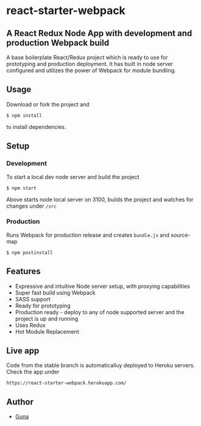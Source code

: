 # react-starter-webpack
## A React Redux Node App with development and production Webpack build

A base boilerplate React/Redux project which is ready to use for prototyping and production deployment. It has built in node server configured and utilizes the power of Webpack for module bundling.

## Usage

Download or fork the project and
```
$ npm install
```
to install dependencies.

## Setup

### Development

To start a local dev node server and build the project
```
$ npm start
```
Above starts node local server on 3100, builds the project and watches for changes under `/src`

### Production

Runs Webpack for production release and creates `bundle.js` and source-map
```
$ npm postinstall
```

## Features

* Expressive and intuitive Node server setup, with proxying capabilities
* Super fast build using Webpack
* SASS support
* Ready for prototyping
* Production ready - deploy to any of node supported server and the project is up and running
* Uses Redux
* Hot Module Replacement

## Live app

Code from the stable branch is automaticalluy deployed to Heroku servers. Check the app under
```
https://react-starter-webpack.herokuapp.com/
```

## Author

- [Guna](https://github.com/Gunavel)
